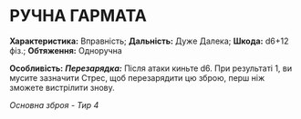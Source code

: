 ﻿# РУЧНА ГАРМАТА

**Характеристика:** Вправність; **Дальність:** Дуже Далека; **Шкода:** d6+12 фіз.; **Обтяження:** Одноручна

**Особливість:** ***Перезарядка:*** Після атаки киньте d6. При результаті 1, ви мусите зазначити Стрес, щоб перезарядити цю зброю, перш ніж зможете вистрілити знову.

*Основна зброя - Тир 4*